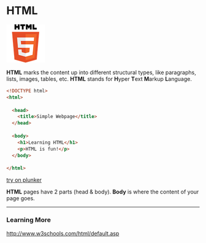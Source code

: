 
# HTML

![HTML5 Logo](images/html5logo.png)

**HTML** marks the content up into different structural types, like paragraphs, lists, images, tables, etc.  **HTML** stands for **H**yper **T**ext **M**arkup **L**anguage.



```html
<!DOCTYPE html>
<html>

  <head>
    <title>Simple Webpage</title>
  </head>

  <body>
    <h1>Learning HTML</h1>
    <p>HTML is fun!</p>
  </body>

</html>
```


[try on plunker](http://plnkr.co/edit/rwtHAvL6VV7VVV0r9tmK?p=preview)


**HTML** pages have 2 parts (head & body).  **Body** is where the content of your page goes.



---
### Learning More
http://www.w3schools.com/html/default.asp